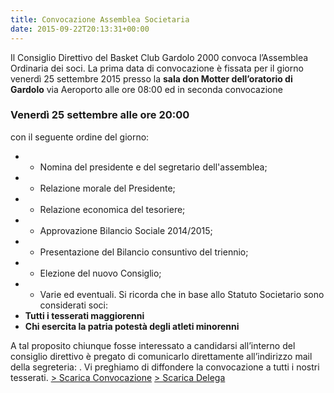 ```yaml
---
title: Convocazione Assemblea Societaria
date: 2015-09-22T20:13:31+00:00
---
```

Il Consiglio Direttivo del Basket Club Gardolo 2000 convoca l’Assemblea Ordinaria dei soci. La prima data di convocazione è fissata per il giorno venerdì 25 settembre 2015 presso la **sala don Motter dell’oratorio di Gardolo** via Aeroporto alle ore 08:00 ed in seconda convocazione

### **Venerdì 25 settembre alle ore 20:00**

con il seguente ordine del giorno:
* - Nomina del presidente e del segretario dell'assemblea;
* - Relazione morale del Presidente;
* - Relazione economica del tesoriere;
* - Approvazione Bilancio Sociale 2014/2015;
* - Presentazione del Bilancio consuntivo del triennio;
* - Elezione del nuovo Consiglio;
* - Varie ed eventuali. Si ricorda che in base allo Statuto Societario sono considerati soci:
* **Tutti i tesserati maggiorenni**
* **Chi esercita la patria potestà degli atleti minorenni** 

A tal proposito chiunque fosse interessato a candidarsi all’interno del consiglio direttivo è pregato di comunicarlo direttamente all’indirizzo mail della segreteria: . Vi preghiamo di diffondere la convocazione a tutti i nostri tesserati.
[> Scarica Convocazione][1]
[> Scarica Delega][2]

[1]: http://www.basketgardolo.it/wp-content/uploads/2015/09/ConvocazioneAssemblea.pdf
[2]: http://www.basketgardolo.it/wp-content/uploads/2015/09/delegaAsd.pdf